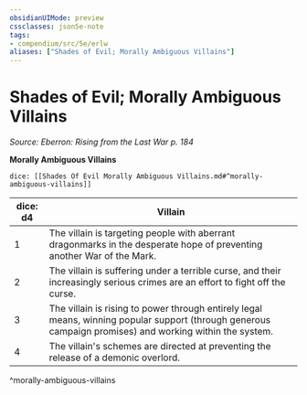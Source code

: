 ```yaml
---
obsidianUIMode: preview
cssclasses: json5e-note
tags:
- compendium/src/5e/erlw
aliases: ["Shades of Evil; Morally Ambiguous Villains"]
---
```

# Shades of Evil; Morally Ambiguous Villains
*Source: Eberron: Rising from the Last War p. 184* 

**Morally Ambiguous Villains**

`dice: [[Shades Of Evil Morally Ambiguous Villains.md#^morally-ambiguous-villains]]`

| dice: d4 | Villain |
|----------|---------|
| 1 | The villain is targeting people with aberrant dragonmarks in the desperate hope of preventing another War of the Mark. |
| 2 | The villain is suffering under a terrible curse, and their increasingly serious crimes are an effort to fight off the curse. |
| 3 | The villain is rising to power through entirely legal means, winning popular support (through generous campaign promises) and working within the system. |
| 4 | The villain's schemes are directed at preventing the release of a demonic overlord. |
^morally-ambiguous-villains